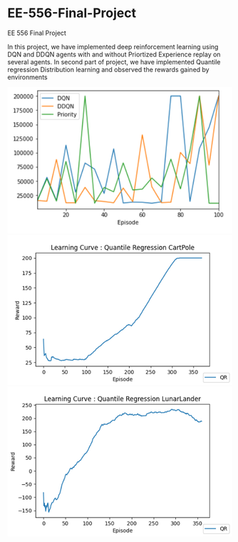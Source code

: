 # EE-556-Final-Project
EE 556 Final Project

In this project, we have implemented deep reinforcement learning using DQN and DDQN agents with and without Priortized Experience replay on several agents. In second part of project, we have implemented Quantile regression Distribution learning and observed the rewards gained by environments

<img src="Capture.PNG"/>
<img src="QR_CartPole.png"/>
<img src="QR_LunarLander.png"/>
